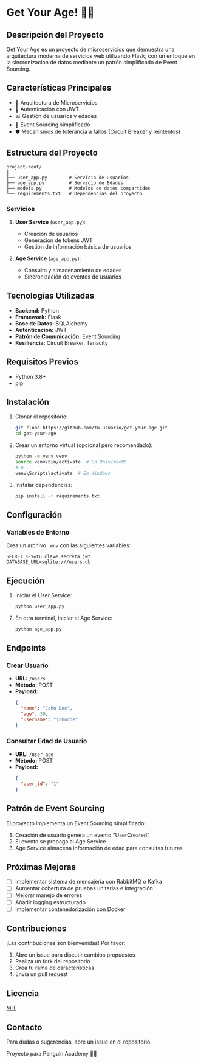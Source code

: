 # Get Your Age! 🧮👥

## Descripción del Proyecto

Get Your Age es un proyecto de microservicios que demuestra una arquitectura moderna de servicios web utilizando Flask, con un enfoque en la sincronización de datos mediante un patrón simplificado de Event Sourcing.

## Características Principales

- 🚀 Arquitectura de Microservicios
- 🔐 Autenticación con JWT
- 📊 Gestión de usuarios y edades
- 🔄 Event Sourcing simplificado
- 🛡️ Mecanismos de tolerancia a fallos (Circuit Breaker y reintentos)

## Estructura del Proyecto

```
project-root/
│
├── user_app.py        # Servicio de Usuarios
├── age_app.py         # Servicio de Edades
├── models.py          # Modelos de datos compartidos
└── requirements.txt   # Dependencias del proyecto
```

### Servicios

1. **User Service** (`user_app.py`):
   - Creación de usuarios
   - Generación de tokens JWT
   - Gestión de información básica de usuarios

2. **Age Service** (`age_app.py`):
   - Consulta y almacenamiento de edades
   - Sincronización de eventos de usuarios

## Tecnologías Utilizadas

- **Backend:** Python
- **Framework:** Flask
- **Base de Datos:** SQLAlchemy
- **Autenticación:** JWT
- **Patrón de Comunicación:** Event Sourcing
- **Resiliencia:** Circuit Breaker, Tenacity

## Requisitos Previos

- Python 3.8+
- pip

## Instalación

1. Clonar el repositorio:
   ```bash
   git clone https://github.com/tu-usuario/get-your-age.git
   cd get-your-age
   ```

2. Crear un entorno virtual (opcional pero recomendado):
   ```bash
   python -m venv venv
   source venv/bin/activate  # En Unix/macOS
   # o
   venv\Scripts\activate  # En Windows
   ```

3. Instalar dependencias:
   ```bash
   pip install -r requirements.txt
   ```

## Configuración

### Variables de Entorno

Crea un archivo `.env` con las siguientes variables:
```
SECRET_KEY=tu_clave_secreta_jwt
DATABASE_URL=sqlite:///users.db
```

## Ejecución

1. Iniciar el User Service:
   ```bash
   python user_app.py
   ```

2. En otra terminal, iniciar el Age Service:
   ```bash
   python age_app.py
   ```

## Endpoints

### Crear Usuario

- **URL:** `/users`
- **Método:** POST
- **Payload:**
  ```json
  {
    "name": "John Doe",
    "age": 30,
    "username": "johndoe"
  }
  ```

### Consultar Edad de Usuario

- **URL:** `/user_age`
- **Método:** POST
- **Payload:**
  ```json
  {
    "user_id": "1"
  }
  ```

## Patrón de Event Sourcing

El proyecto implementa un Event Sourcing simplificado:
1. Creación de usuario genera un evento "UserCreated"
2. El evento se propaga al Age Service
3. Age Service almacena información de edad para consultas futuras

## Próximas Mejoras

- [ ] Implementar sistema de mensajería con RabbitMQ o Kafka
- [ ] Aumentar cobertura de pruebas unitarias e integración
- [ ] Mejorar manejo de errores
- [ ] Añadir logging estructurado
- [ ] Implementar contenedorización con Docker

## Contribuciones

¡Las contribuciones son bienvenidas! Por favor:
1. Abre un issue para discutir cambios propuestos
2. Realiza un fork del repositorio
3. Crea tu rama de características
4. Envía un pull request

## Licencia

[MIT](https://choosealicense.com/licenses/mit/)

## Contacto

Para dudas o sugerencias, abre un issue en el repositorio.

Proyecto para Penguin Academy 🐧🚀

